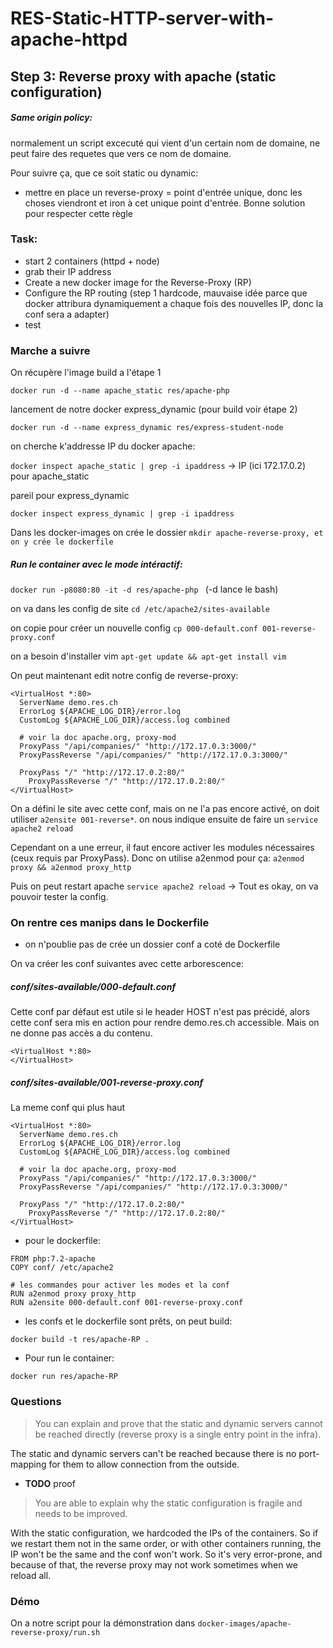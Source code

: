 # RES-Static-HTTP-server-with-apache-httpd




## Step 3: Reverse proxy with apache (static configuration)

##### Same origin policy: 

normalement un script excecuté qui vient d'un certain nom de domaine, ne peut faire des requetes que vers ce nom de domaine.

Pour suivre ça, que ce soit static ou dynamic:

* mettre en place un reverse-proxy = point d'entrée unique, donc les choses viendront et iron à cet unique point d'entrée. Bonne solution pour respecter cette règle



### Task:

* start 2 containers (httpd + node)
* grab their IP address
* Create a new docker image for the Reverse-Proxy (RP)
* Configure the RP routing (step 1 hardcode, mauvaise idée parce que docker attribura dynamiquement a chaque fois des nouvelles IP, donc la conf sera a adapter)
* test



### Marche a suivre

On récupère l'image build a l'étape 1

`docker run -d --name apache_static res/apache-php `

lancement de notre docker express_dynamic (pour build voir étape 2)

`docker run -d --name express_dynamic res/express-student-node`

on cherche k'addresse IP du docker apache:

`docker inspect apache_static | grep -i ipaddress` -> IP (ici 172.17.0.2) pour apache_static

pareil pour express_dynamic

`docker inspect express_dynamic | grep -i ipaddress`



Dans les docker-images on crée le dossier `mkdir apache-reverse-proxy, et on y crée le dockerfile`



##### Run le container avec le mode intéractif:

`docker run -p8080:80 -it -d res/apache-php ` (-d lance le bash)

on va dans les config de site `cd /etc/apache2/sites-available`

on copie pour créer un nouvelle config `cp 000-default.conf 001-reverse-proxy.conf`

on a besoin d'installer vim `apt-get update && apt-get install vim`

On peut maintenant edit notre config de reverse-proxy:

```
<VirtualHost *:80>
  ServerName demo.res.ch
  ErrorLog ${APACHE_LOG_DIR}/error.log
  CustomLog ${APACHE_LOG_DIR}/access.log combined
  
  # voir la doc apache.org, proxy-mod
  ProxyPass "/api/companies/" "http://172.17.0.3:3000/"
  ProxyPassReverse "/api/companies/" "http://172.17.0.3:3000/"
  
  ProxyPass "/" "http://172.17.0.2:80/"
    ProxyPassReverse "/" "http://172.17.0.2:80/"
</VirtualHost>
```

On a défini le site avec cette conf, mais on ne l'a pas encore activé, on doit utiliser `a2ensite 001-reverse*`. on nous indique ensuite de faire un `service apache2 reload`

Cependant on a une erreur, il faut encore activer les modules nécessaires (ceux requis par ProxyPass). Donc on utilise a2enmod pour ça: `a2enmod proxy && a2enmod proxy_http`

Puis on peut restart apache `service apache2 reload` -> Tout es okay, on va pouvoir tester la config.



### On rentre ces manips dans le Dockerfile

* on n'poublie pas de crée un dossier conf a coté de Dockerfile

On va créer les conf suivantes avec cette arborescence:

##### conf/sites-available/000-default.conf

Cette conf par défaut est utile si le header HOST n'est pas précidé, alors cette conf sera mis en action pour rendre demo.res.ch accessible. Mais on ne donne pas accès a du contenu.

```
<VirtualHost *:80>
</VirtualHost>
```

##### conf/sites-available/001-reverse-proxy.conf

La meme conf qui plus haut

```
<VirtualHost *:80>
  ServerName demo.res.ch
  ErrorLog ${APACHE_LOG_DIR}/error.log
  CustomLog ${APACHE_LOG_DIR}/access.log combined
  
  # voir la doc apache.org, proxy-mod
  ProxyPass "/api/companies/" "http://172.17.0.3:3000/"
  ProxyPassReverse "/api/companies/" "http://172.17.0.3:3000/"
  
  ProxyPass "/" "http://172.17.0.2:80/"
    ProxyPassReverse "/" "http://172.17.0.2:80/"
</VirtualHost>
```



* pour le dockerfile:

```
FROM php:7.2-apache
COPY conf/ /etc/apache2

# les commandes pour activer les modes et la conf
RUN a2enmod proxy proxy_http
RUN a2ensite 000-default.conf 001-reverse-proxy.conf

```



* les confs et le dockerfile sont prêts, on peut build:

`docker build -t res/apache-RP . ` 

* Pour run le container:

`docker run res/apache-RP`



### Questions

> You can explain and prove that the static and dynamic servers cannot be reached directly (reverse proxy is a single entry point in the infra).

The static and dynamic servers can't be reached because there is no port-mapping for them to allow connection from the outside.

*  **TODO** proof

>You are able to explain why the static configuration is fragile and needs to be improved.

With the static configuration, we hardcoded the IPs of the containers. So if we restart them not in the same order, or with other containers running, the IP won't be the same and the conf won't work. So it's very error-prone, and because of that, the reverse proxy may not work sometimes when we reload all.



### Démo 

On a notre script pour la démonstration dans `docker-images/apache-reverse-proxy/run.sh`